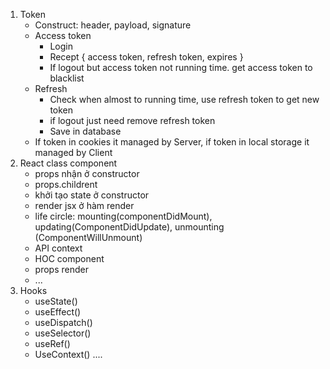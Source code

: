 1. Token
    - Construct: header, payload, signature
    - Access token
        - Login
        - Recept { access token, refresh token, expires }
        - If logout but access token not running time. get access token to blacklist
    - Refresh
        - Check when almost to running time, use refresh token to get new token
        - if logout just need remove refresh token
        - Save in database
    - If token in cookies it managed by Server, if token in local storage it managed by Client
2. React class component
    - props nhận ở constructor
    - props.childrent
    - khởi tạo state ở constructor
    - render jsx ở hàm render
    - life circle: mounting(componentDidMount), updating(ComponentDidUpdate), unmounting (ComponentWillUnmount)
    - API context
    - HOC component
    - props render
    - ...
3. Hooks
    - useState()
    - useEffect()
    - useDispatch()
    - useSelector()
    - useRef()
    - UseContext()
      ....
